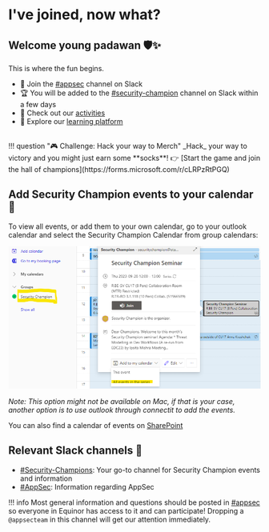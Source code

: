 # I've joined, now what?

## Welcome young padawan 🛡️✨

This is where the fun begins.
- 💬 Join the [#appsec](https://equinor.slack.com/archives/CMM6FSW5V) channel on Slack
- 🏆 You will be added to the [#security-champion](https://equinor.slack.com/archives/C036HGPBJ04) channel on Slack within a few days
- 🌟 Check out our [activities](./2-security_champion_activities.md)
- 🚀 Explore our [learning platform](./4-learning-platform.md)
<br>
!!! question "🎮 Challenge: Hack your way to Merch"
    _Hack_ your way to victory and you might just earn some **socks**!  
    👉 [Start the game and join the hall of champions](https://forms.microsoft.com/r/cLRPzRtPGQ)

## Add Security Champion events to your calendar 📅

To view all events, or add them to your own calendar, go to your outlook calendar and select the Security Champion Calendar from group calendars:

![Security Champion Calendar](./add_SecurityChampions_calendar.png)

_Note: This option might not be available on Mac, if that is your case, another option is to use outlook through connectit to add the events._

You can also find a calendar of events on [SharePoint](https://statoilsrm.sharepoint.com/sites/securitychampion9)

## Relevant Slack channels 🔗

- [#Security-Champions](https://equinor.slack.com/archives/C036HGPBJ04): Your go-to channel for Security Champion events and information
- [#AppSec](https://equinor.slack.com/archives/CMM6FSW5V): Information regarding AppSec

!!! info
    Most general information and questions should be posted in [#appsec](https://equinor.slack.com/archives/CMM6FSW5V) so everyone in Equinor has access to it and can participate! Dropping a ```@appsecteam``` in this channel will get our attention immediately.
